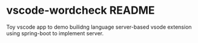 # vscode-wordcheck README

Toy vscode app to demo builidng language server-based vsode extension
using spring-boot to implement server.